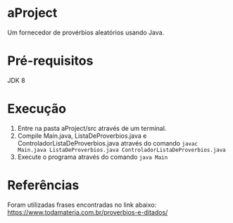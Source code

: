 # aProject
Um fornecedor de provérbios aleatórios usando Java.  
# Pré-requisitos
JDK 8  
# Execução
1. Entre na pasta aProject/src através de um terminal.  
2. Compile Main.java, ListaDeProverbios.java e ControladorListaDeProverbios.java através do comando `javac Main.java ListaDeProverbios.java ControladorListaDeProverbios.java`  
3. Execute o programa através do comando `java Main`
# Referências
Foram utilizadas frases encontradas no link abaixo:  
https://www.todamateria.com.br/proverbios-e-ditados/  
